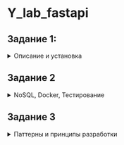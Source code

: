# Y_lab_fastapi

## **Задание 1:**
<details>
  <summary> Описание и установка </summary>

  Написать проект на FastAPI с использованием PostgreSQL в качестве БД. В проекте следует реализовать REST API по работе с меню ресторана, все CRUD операции. Даны 3 сущности: Меню, Подменю, Блюдо.

**Зависимости:**

  - У меню есть подменю, которые к ней привязаны.
    - У подменю есть блюда.

**Условия:**

  - Блюдо не может быть привязано напрямую к меню, минуя подменю.
    - Блюдо не может находиться в 2-х подменю одновременно.
    - Подменю не может находиться в 2-х меню одновременно.
    - Если удалить меню, должны удалиться все подменю и блюда этого меню.
    - Если удалить подменю, должны удалиться все блюда этого подменю.
    - Цены блюд выводить с округлением до 2 знаков после запятой.
    - Во время выдачи списка меню, для каждого меню добавлять кол-во подменю и блюд в этом меню.
    - Во время выдачи списка подменю, для каждого подменю добавлять кол-во блюд в этом подменю.


**УСТАНОВКА:**

1. Поднимаем БД через докер. Для этого в терминале пишем команду

`docker run --name some-postgres -p 5432:5432 -e POSTGRES_PASSWORD=y_lab -d postgres`

3. Копируем проект к себе.

4. Добавляем зависимости. Для этого заходим в проект и терминале прописываем

`pip install -r requirements.txt`

4. Далее запускаем нашу программу

`python main.py`
или
`python3 main.py`

Ждем когда программа запустится и можем тестить.

</details>



## **Задание 2**

<details>
    <summary> NoSQL, Docker, Тестирование </summary>


В этом домашнем задании надо написать тесты для ранее разработанных ендпоинтов вашего API после Вебинара №1.

Обернуть программные компоненты в контейнеры. Контейнеры должны запускаться по одной команде “docker-compose up -d” или той которая описана вами в readme.md.

Образы для Docker:

    (API) python:3.10-slim

    (DB) postgres:15.1-alpine

1. Написать CRUD тесты для ранее разработанного API с помощью библиотеки pytest

2. Подготовить отдельный контейнер для запуска тестов. Команду для запуска указать в README.md

3. \* Реализовать вывод количества подменю и блюд для Меню через один (сложный) ORM запрос.

4. ** Реализовать тестовый сценарий «Проверка кол-ва блюд и подменю в меню» из Postman с помощью pytest

Если FastAPI синхронное - тесты синхронные, Если асинхронное - тесты асинхронные


_*Оборачиваем приложение в докер._

_**CRUD – create/update/retrieve/delete._

# **Запуск приложения и прогон тестов**

Про тесты: всего 4 теста, как в postman'е:

первый тест (test_menu_crud) - тест меню, второй (test_submenu_crud) - тест субменю, третий (test_dishes_crud) - тест блюд, четверты (test_count) - проверка на количество блюд.

* Клонируем проект из Git. Для этого вводим команду

`git clone https://github.com/gglo0ol/Y_lab_fastapi`

* Заходим в папку с проектом.
* \* Для запуска тестов вводим в терминале команду

`docker compose -f docker-compose-test.yml up -d && docker logs --follow backend && docker compose -f docker-compose-test.yml down -v`

при этом поднимается тестовая БД и логи тестов у нас будут отображаться в терминале

* Чтобы запустить само приложение с БД

`docker compose up -d`

* Прложение будет доступно по ссылке

`http://0.0.0.0:8000/docs`

* Чтобы завершить выполнение

`docker compose down -v`

При этом удалятся все временные файлы

### Пункт 3 задания ( Реализовать вывод количества подменю и блюд для Меню через один (сложный) ORM запрос) выполнен в логике модуля menus/crud, а именно в функции get_submenu_and_dishes_count.
#### Так же добавлен "хендлер" для отображения данных для конкретного меню.

![img_3.png](img_3.png)

</details>

## Задание 3


<details>
<summary> Паттерны и принципы разработки </summary>
<details>
<summary>Описание</summary>
1.Вынести бизнес логику и запросы в БД в отдельные слои приложения.

2.Добавить кэширование запросов к API с использованием Redis. Не забыть про инвалидацию кэша.

3.Добавить pre-commit хуки в проект. Файл yaml будет прикреплен к ДЗ.

4.Покрыть проект type hints (тайпхинтами)

5.* Описать ручки API в соответствий c OpenAPI

6.** Реализовать в тестах аналог Django reverse() для FastAPI

Требования:

●Код должен проходить все линтеры.

●Код должен соответствовать принципам SOLID, DRY, KISS.

●Проект должен запускаться по одной команде (докер).

●Проект должен проходить все Postman тесты (коллекция с Вебинара №1).

●Тесты написанные вами после Вебинара №2, должны быть актуальны, запускать и успешно проходить

Дополнительно:
Контейнеры с проектом и с тестами запускаются разными командами.
</details>
<details>
<summary>Установка</summary>
* Клонируем проект из Git. Для этого вводим команду

`git clone https://github.com/gglo0ol/Y_lab_fastapi`

* Заходим в папку с проектом.
* \* Для запуска тестов вводим в терминале команду

`docker compose -f docker-compose-test.yml up -d && docker logs --follow backend && docker compose -f docker-compose-test.yml down -v`

при этом поднимается тестовая БД и логи тестов у нас будут отображаться в терминале

* Чтобы запустить само приложение с БД

`docker compose up -d`

* Прложение будет доступно по ссылке

`http://0.0.0.0:8000/docs`

* Чтобы завершить выполнение

`docker compose down -v`

Чтобы установить pre-commit хуки, нужно выполнить команду

` pre-commit run --all-files`

При этом удалятся все временные файлы

### Пункт 6 (функция reverse) реализована в файле tests/conftest.py:

    def get_routs() -> dict:
        result = {rout.endpoint.__name__: rout.path for rout in app.routes}
        return result

    def reverse(function: Callable, **kwargs) -> str:
        routes = get_routs()
        path = routes[function.__name__]
        return path.format(**kwargs)
</details>





</details>
